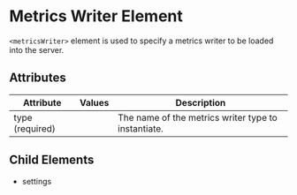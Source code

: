 # Metrics Writer Element
`<metricsWriter>` element is used to specify a metrics writer to be loaded into the server.

## Attributes
| Attribute | Values | Description |
|-----------|--------|-------------|
| type (required) |  | The name of the metrics writer type to instantiate. |

## Child Elements
- settings
